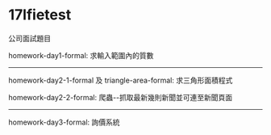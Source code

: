# 17lfietest
公司面試題目

homework-day1-formal:
求輸入範圍內的質數

--------------------------------------------------------------------

homework-day2-1-formal 及 triangle-area-formal:
求三角形面積程式

homework-day2-2-formal:
爬蟲--抓取最新幾則新聞並可連至新聞頁面

--------------------------------------------------------------------

homework-day3-formal:
詢價系統
